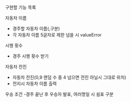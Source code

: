 구현할 기능 목록

자동차 이름
- 경주할 자동차 이름(,구분)
- 각 자동차 이름 5글자로 제한 넘을 시 valueError

시행 횟수
- 경주 시행 횟수 받기

자동차 전진
- 자동차 전진(0,9 랜덤 수 중 4 넘으면 전진 아닐시 그대로 위치)
- 전지시 자동차 이름 출력

우승 조건
-경주 끝난 후 우승자 발표, 여러명일 시 쉼표 구분
